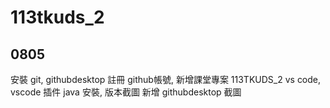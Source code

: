# 113tkuds_2


## 0805
安裝 git, githubdesktop
註冊 github帳號, 新增課堂專案 113TKUDS_2
vs code, vscode 插件
java 安裝, 版本截圖
新增 githubdesktop 截圖